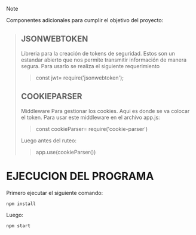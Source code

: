 > [!NOTE]
Componentes adicionales para cumplir el objetivo del proyecto:
> ## JSONWEBTOKEN
> Libreria para la creación de tokens de seguridad. Estos son un estandar abierto que nos permite transmitir información de manera segura.
> Para usarlo se realiza el siguiente requerimiento
> > const jwt= require('jsonwebtoken');
> ## COOKIEPARSER
> Middleware Para gestionar los cookies. Aqui es donde se va colocar el token.
> Para usar este middleware en el archivo app.js:
> > const cookieParser= require('cookie-parser')
> 
> Luego antes del ruteo:
> > app.use(cookieParser())



# EJECUCION DEL PROGRAMA

Primero ejecutar el siguiente comando:
```
npm install
```
Luego:
```
npm start
```


